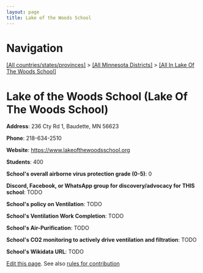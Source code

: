 ```yaml
---
layout: page
title: Lake of the Woods School
---
```

# Navigation

[[All countries/states/provinces]](../../..) > [[All Minnesota Districts]](../..) > [[All In Lake Of The Woods School]](..)

# Lake of the Woods School (Lake Of The Woods School)

**Address**: 236 Cty Rd 1, Baudette, MN 56623

**Phone**: 218-634-2510

**Website**: <https://www.lakeofthewoodsschool.org>

**Students**: 400

**School's overall airborne virus protection grade (0-5)**: 0

**Discord, Facebook, or WhatsApp group for discovery/advocacy for THIS school**: TODO

**School's policy on Ventilation**: TODO

**School's Ventilation Work Completion**: TODO

**School's Air-Purification**: TODO

**School's CO2 monitoring to actively drive ventilation and filtration**: TODO

**School's Wikidata URL**: TODO


[Edit this page](https://github.com/ventilate-schools/MN/edit/main/./Lake_Of_The_Woods_School/Lake_of_the_Woods_School.md). See also [rules for contribution](../../../contribution-rules/)